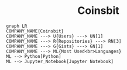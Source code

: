 <h1 align="center">Coinsbit</h1>

```mermaid
graph LR
COMPANY_NAME{Coinsbit}
COMPANY_NAME ---> U{Users} ---> UN[1]
COMPANY_NAME ---> R{Repositories} ---> RN[3]
COMPANY_NAME ---> G{Gists} ---> GN[1]
COMPANY_NAME ---> ML{Most Used<br>Languages}
ML --> Python[Python]
ML --> Jupyter_Notebook[Jupyter Notebook]
```
